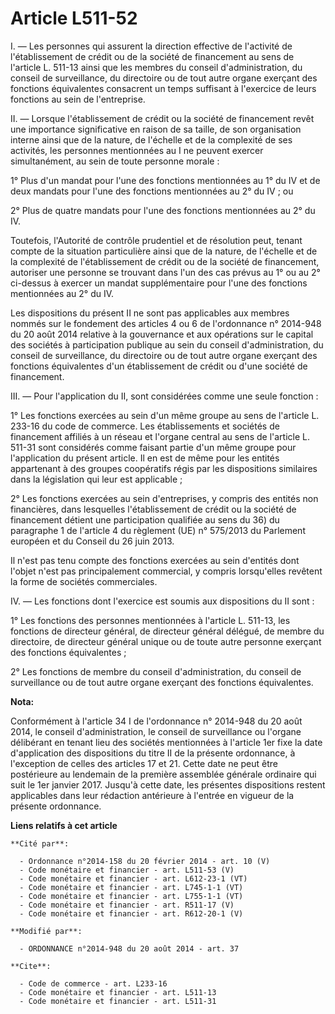 # Article L511-52

I. ― Les personnes qui assurent la direction effective de l'activité de l'établissement de crédit ou de la société de
financement au sens de l'article L. 511-13 ainsi que les membres du conseil d'administration, du conseil de surveillance, du
directoire ou de tout autre organe exerçant des fonctions équivalentes consacrent un temps suffisant à l'exercice de leurs
fonctions au sein de l'entreprise. 

II. ― Lorsque l'établissement de crédit ou la société de financement revêt une importance significative en raison de sa
taille, de son organisation interne ainsi que de la nature, de l'échelle et de la complexité de ses activités, les personnes
mentionnées au I ne peuvent exercer simultanément, au sein de toute personne morale : 

1° Plus d'un mandat pour l'une des fonctions mentionnées au 1° du IV et de deux mandats pour l'une des fonctions mentionnées
au 2° du IV ; ou 

2° Plus de quatre mandats pour l'une des fonctions mentionnées au 2° du IV. 

Toutefois, l'Autorité de contrôle prudentiel et de résolution peut, tenant compte de la situation particulière ainsi que de
la nature, de l'échelle et de la complexité de l'établissement de crédit ou de la société de financement, autoriser une
personne se trouvant dans l'un des cas prévus au 1° ou au 2° ci-dessus à exercer un mandat supplémentaire pour l'une des
fonctions mentionnées au 2° du IV. 

Les dispositions du présent II ne sont pas applicables     aux membres nommés sur le fondement des articles 4 ou 6 de
l'ordonnance n° 2014-948 du 20 août 2014 relative à la gouvernance et aux opérations sur le capital des sociétés à
participation publique au sein du conseil d'administration, du conseil de surveillance, du directoire ou de tout autre organe
exerçant des fonctions équivalentes d'un établissement de crédit ou d'une société de financement. 

III. ― Pour l'application du II, sont considérées comme une seule fonction : 

1° Les fonctions exercées au sein d'un même groupe au sens de l'article L. 233-16 du code de commerce. Les établissements et
sociétés de financement affiliés à un réseau et l'organe central au sens de l'article L. 511-31 sont considérés comme faisant
partie d'un même groupe pour l'application du présent article. Il en est de même pour les entités appartenant à des groupes
coopératifs régis par les dispositions similaires dans la législation qui leur est applicable ; 

2° Les fonctions exercées au sein d'entreprises, y compris des entités non financières, dans lesquelles l'établissement de
crédit ou la société de financement détient une participation qualifiée au sens du 36) du paragraphe 1 de l'article 4 du
règlement (UE) n° 575/2013 du Parlement européen et du Conseil du 26 juin 2013. 

Il n'est pas tenu compte des fonctions exercées au sein d'entités dont l'objet n'est pas principalement commercial, y compris
lorsqu'elles revêtent la forme de sociétés commerciales. 

IV. ― Les fonctions dont l'exercice est soumis aux dispositions du II sont : 

1° Les fonctions des personnes mentionnées à l'article L. 511-13, les fonctions de directeur général, de directeur général
délégué, de membre du directoire, de directeur général unique ou de toute autre personne exerçant des fonctions
équivalentes ; 

2° Les fonctions de membre du conseil d'administration, du conseil de surveillance ou de tout autre organe exerçant des
fonctions équivalentes.

**Nota:**

Conformément à l'article 34 I de l'ordonnance n° 2014-948 du 20 août 2014, le conseil d'administration, le conseil de
surveillance ou l'organe délibérant en tenant lieu des sociétés mentionnées à l'article 1er fixe la date d'application des
dispositions du titre II de la présente ordonnance, à l'exception de celles des articles 17 et 21. Cette date ne peut être
postérieure au lendemain de la première assemblée générale ordinaire qui suit le 1er janvier 2017. Jusqu'à cette date, les
présentes dispositions restent applicables dans leur rédaction antérieure à l'entrée en vigueur de la présente ordonnance.

**Liens relatifs à cet article**

	**Cité par**:

	  - Ordonnance n°2014-158 du 20 février 2014 - art. 10 (V)
	  - Code monétaire et financier - art. L511-53 (V)
	  - Code monétaire et financier - art. L612-23-1 (VT)
	  - Code monétaire et financier - art. L745-1-1 (VT)
	  - Code monétaire et financier - art. L755-1-1 (VT)
	  - Code monétaire et financier - art. R511-17 (V)
	  - Code monétaire et financier - art. R612-20-1 (V)

	**Modifié par**:

	  - ORDONNANCE n°2014-948 du 20 août 2014 - art. 37

	**Cite**:

	  - Code de commerce - art. L233-16
	  - Code monétaire et financier - art. L511-13
	  - Code monétaire et financier - art. L511-31
